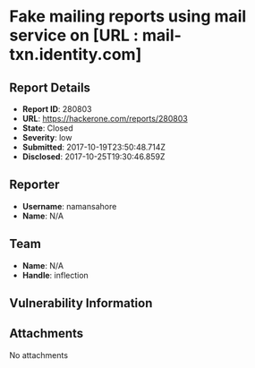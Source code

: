 # Fake mailing reports using mail service on [URL : mail-txn.identity.com]

## Report Details
- **Report ID**: 280803
- **URL**: https://hackerone.com/reports/280803
- **State**: Closed
- **Severity**: low
- **Submitted**: 2017-10-19T23:50:48.714Z
- **Disclosed**: 2017-10-25T19:30:46.859Z

## Reporter
- **Username**: namansahore
- **Name**: N/A

## Team
- **Name**: N/A
- **Handle**: inflection

## Vulnerability Information


## Attachments
No attachments
